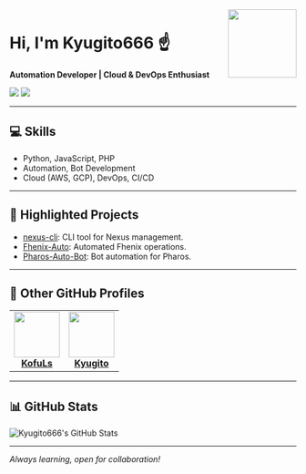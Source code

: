 <img align="right" src="https://avatars.githubusercontent.com/Kyugito666" width="120"/>

# Hi, I'm Kyugito666 ☝️

**Automation Developer | Cloud & DevOps Enthusiast**

<p>
  <a href="mailto:siti007.sj@gmail.com"><img src="https://img.shields.io/badge/email-siti007.sj@gmail.com-green"></a>
  <a href="https://instagram.com/galangaditiao"><img src="https://img.shields.io/badge/Instagram-Connect-pink"></a>
</p>

---

## 💻 Skills
- Python, JavaScript, PHP
- Automation, Bot Development
- Cloud (AWS, GCP), DevOps, CI/CD

---

## 🚀 Highlighted Projects
- [nexus-cli](https://github.com/Kyugito666/nexus-cli): CLI tool for Nexus management.
- [Fhenix-Auto](https://github.com/Kyugito666/Fhenix-Auto): Automated Fhenix operations.
- [Pharos-Auto-Bot](https://github.com/Kyugito666/Pharos-Auto-Bot): Bot automation for Pharos.

---

## 🔗 Other GitHub Profiles
<table>
  <tr>
    <td align="center">
      <a href="https://github.com/KofuLs">
        <img src="https://avatars.githubusercontent.com/KofuLs" width="80"/><br/>
        <b>KofuLs</b>
      </a>
    </td>
    <td align="center">
      <a href="https://github.com/Kyugito">
        <img src="https://avatars.githubusercontent.com/Kyugito" width="80"/><br/>
        <b>Kyugito</b>
      </a>
    </td>
  </tr>
</table>

---

## 📊 GitHub Stats
![Kyugito666's GitHub Stats](https://github-readme-stats.vercel.app/api?username=Kyugito666&show_icons=true&theme=radical)

---

_Always learning, open for collaboration!_
